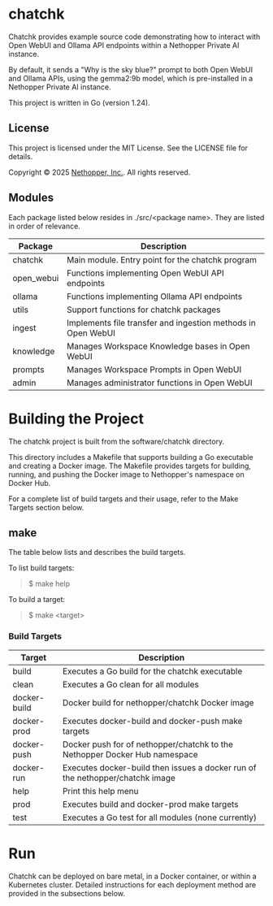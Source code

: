 # chatchk
Chatchk provides example source code demonstrating how to interact with
Open WebUI and Ollama API endpoints within a Nethopper Private AI
instance.

By default, it sends a "Why is the sky blue?" prompt to both Open WebUI
and Ollama APIs, using the gemma2:9b model, which is pre-installed in a
Nethopper Private AI instance.

This project is written in Go (version 1.24).

## License
This project is licensed under the MIT License. See the LICENSE file for details.

Copyright © 2025 [Nethopper, Inc.](nethopper.io). All rights reserved.

## Modules
Each package listed below resides in ./src/\<package name\>. They are listed in
order of relevance.

| Package | Description |
| --------- | ------- |
| chatchk | Main module. Entry point for the chatchk program |
| open_webui | Functions implementing Open WebUI API endpoints |
| ollama | Functions implementing Ollama API endpoints |
| utils | Support functions for chatchk packages |
| ingest | Implements file transfer and ingestion methods in Open WebUI |
| knowledge | Manages Workspace Knowledge bases in Open WebUI |
| prompts | Manages Workspace Prompts in Open WebUI |
| admin | Manages administrator functions in Open WebUI |

# Building the Project
The chatchk project is built from the software/chatchk directory.

This directory includes a Makefile that supports building a Go executable and
creating a Docker image. The Makefile provides targets for building, running,
and pushing the Docker image to Nethopper's namespace on Docker Hub.

For a complete list of build targets and their usage, refer to the Make Targets
section below.

## make
The table below lists and describes the build targets.

To list build targets:
> $ make help

To build a target:
> $ make \<target\>

### Build Targets
| Target | Description |
| --------- | ------- |
| build | Executes a Go build for the chatchk executable |
| clean | Executes a Go clean for all modules |
| docker-build | Docker build for nethopper/chatchk Docker image |
| docker-prod | Executes docker-build and docker-push make targets |
| docker-push | Docker push for of nethopper/chatchk to the Nethopper Docker Hub namespace |
| docker-run | Executes docker-build then issues a docker run of the nethopper/chatchk image |
| help | Print this help menu |
| prod | Executes build and docker-prod make targets |
| test | Executes a Go test for all modules (none currently) |
 
# Run
Chatchk can be deployed on bare metal, in a Docker container, or within a
Kubernetes cluster. Detailed instructions for each deployment method are
provided in the subsections below.



